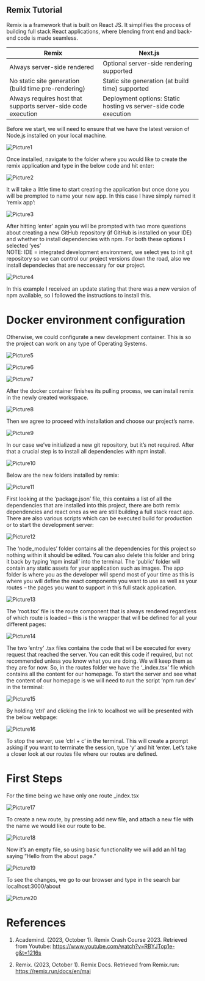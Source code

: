 ## Remix Tutorial

Remix is a framework that is built on React JS. It simplifies the process of building full stack React applications, where blending front end and back-end code is made seamless.

|Remix |Next.js|
|---|---|
|Always server-side rendered   | Optional server-side rendering supported   |   
|No static site generation (build time pre-rendering)   |Static site generation (at build time) supported   |  
|Always requires host that supports server-side code execution   |Deployment options: Static hosting vs server-side code execution   |


Before we start, we will need to ensure that we have the latest version of Node.js installed on your local machine.

![Picture1](./tutorial_images/Picture1.png)

Once installed, navigate to the folder where you would like to create the remix application and type in the below code and hit enter: 

![Picture2](./tutorial_images/Picture2.png)

It will take a little time to start creating the application but once done you will be prompted to name your new app. In this case I have simply named it ‘remix app’:

![Picture3](./tutorial_images/Picture3.png)


After hitting ‘enter’ again you will be prompted with two more questions about creating a new GitHub repository (if GitHub is installed on your IDE) and whether to install dependencies with npm. For both these options I selected ‘yes’  
NOTE: IDE =  integrated development environment, we select yes to init git repository so we can control our project versions down the road, also we install dependecies that are neccessary for our project.

![Picture4](./tutorial_images/Picture4.png)

In this example I received an update stating that there was a new version of npm available, so I followed the instructions to install this.

# Docker environment configuration

Otherwise, we could configurate a new development container. This is so the project can work on any type of Operating Systems.

![Picture5](./tutorial_images/Picture5.png)

![Picture6](./tutorial_images/Picture6.png)

![Picture7](./tutorial_images/Picture7.png)

After the docker container finishes its pulling process, we can install remix in the newly created workspace. 

![Picture8](./tutorial_images/Picture8.png)

Then we agree to proceed with installation and choose our project’s name.

![Picture9](./tutorial_images/Picture9.png)


In our case we’ve initialized a new git repository, but it’s not required. 
After that a crucial step is to install all dependencies with npm install. 

![Picture10](./tutorial_images/Picture10.png)

Below are the new folders installed by remix:

![Picture11](./tutorial_images/Picture11.png)

First looking at the ‘package.json’ file, this contains a list of all the dependencies that are installed into this project, there are both remix dependencies and react ones as we are still building a full stack react app. There are also various scripts which can be executed build for production or to start the development server:

![Picture12](./tutorial_images/Picture12.png)

The ‘node_modules’ folder contains all the dependencies for this project so nothing within it should be edited. You can also delete this folder and bring it back by typing ‘npm install’ into the terminal.
The ‘public’ folder will contain any static assets for your application such as images.
The app folder is where you as the developer will spend most of your time as this is where you will define the react components you want to use as well as your routes – the pages you want to support in this full stack application.


![Picture13](./tutorial_images/Picture13.png)

The ‘root.tsx’ file is the route component that is always rendered regardless of which route is loaded – this is the wrapper that will be defined for all your different pages:

![Picture14](./tutorial_images/Picture14.png)


The two ‘entry’ .tsx files contains the code that will be executed for every request that reached the server. You can edit this code if required, but not recommended unless you know what you are doing. We will keep them as they are for now.
So, in the routes folder we have the ‘_index.tsx’ file which contains all the content for our homepage. 
To start the server and see what the content of our homepage is we will need to run the script ‘npm run dev’ in the terminal:

![Picture15](./tutorial_images/Picture15.png)


By holding ‘ctrl’ and clicking the link to localhost we will be presented with the below webpage:


![Picture16](./tutorial_images/Picture16.png)


To stop the server, use ‘ctrl + c’ in the terminal. This will create a prompt asking if you want to terminate the session, type ‘y’ and hit ‘enter.
Let’s take a closer look at our routes file where our routes are defined.

# First Steps 

For the time being we have only one route _index.tsx

![Picture17](./tutorial_images/Picture17.png)

To create a new route, by pressing add new file, and attach a new file with the name we would like our route to be. 

![Picture18](./tutorial_images/Picture18.png)

Now it’s an empty file, so using basic functionality we will add an h1 tag saying “Hello from the about page.”

![Picture19](./tutorial_images/Picture19.png)

To see the changes, we go to our browser and type in the search bar localhost:3000/about

![Picture20](./tutorial_images/Picture20.png)


# References

1. Academind. (2023, October 1). Remix Crash Course 2023. Retrieved from Youtube: https://www.youtube.com/watch?v=RBYJTop1e-g&t=1216s

2. Remix. (2023, October 1). Remix Docs. Retrieved from Remix.run: https://remix.run/docs/en/mai


